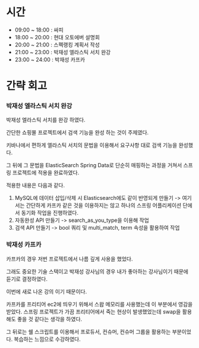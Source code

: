 # 시간
- 09:00 ~ 18:00 : 싸피
- 18:00 ~ 20:00 : 현대 오토에버 설명회
- 20:00 ~ 21:00 : 스펙랭킹 계획서 작성
- 21:00 ~ 23:00 : 박재성 엘라스틱 서치 완강
- 23:00 ~ 24:00 : 박재성 카프카

# 간략 회고

### 박재성 엘라스틱 서치 완강

박재성 엘라스틱 서치를 완강 하였다.

간단한 쇼핑몰 프로젝트에서 검색 기능을 완성 하는 것이 주제였다.

키바나에서 편하게 엘라스틱 서치의 문법을 이용해서 요구사항 대로 검색 기능을 완성했다.

그 뒤에 그 문법을 ElasticSearch Spring Data로 단순히 매핑하는 과정을 거쳐서 스프링 프로젝트에 적용을 완료하였다.

적용한 내용은 다음과 같다.

1. MySQL에 데이터 삽입/삭제 시 Elasticsearch에도 같이 반영되게 만들기
   -> 여기서는 간단하게 카프카 같은 것을 이용하지는 않고 하나의 스프링 어플리케이션 단에서 동기화 작업을 진행하였다.
2. 자동완성 API 만들기
   -> search_as_you_type을 이용해 작업
4. 검색 API 만들기
   -> bool 쿼리 및 multi_match, term 속성을 활용하여 작업


### 박재성 카프카

카프카의 경우 저번 프로젝트에서 나름 깊게 사용을 했었다.

그래도 중요한 기술 스택이고 박재성 강사님의 경우 내가 좋아하는 강사님이기 때문에 듣기로 결정하였다.

이번에 새로 나온 강의 이기 때문이다.

카프카를 프리티어 ec2에 띄우기 위해서 스왑 메모리를 사용했는데 이 부분에서 영감을 받았다. 스프링 프로젝트가 가끔 프리티어에서 죽는 현상이 발생했었는데 swap을 활용해도 좋을 것 같다는 생각을 하였다.

그 뒤로는 쉘 스크립트를 이용해서 프로듀서, 컨슈머, 컨슈머 그룹을 활용하는 부분이었다. 복습하는 느낌으로 수강하였다.
